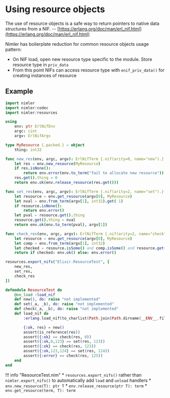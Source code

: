 
# Using resource objects

The use of resource objects is a safe way to return pointers to native data structures from a NIF. -- [https://erlang.org/doc/man/erl_nif.html](https://erlang.org/doc/man/erl_nif.html)

Nimler has boilerplate reduction for common resource objects usage pattern:

* On NIF load, open new resource type specific to the module. Store resource type in `priv_data`
* From this point NIFs can access resource type with `enif_priv_data()` for creating instances of resource

## Example

```nim tab="ResourceTest.nim"
import nimler
import nimler/codec
import nimler/resources

using
	env: ptr ErlNifEnv
	argc: cint
	argv: ErlNifArgs

type MyResource {.packed.} = object
	thing: int32

func new_res(env, argc, argv): ErlNifTerm {.nif(arity=0, name="new").} =
	let res = env.new_resource(MyResource)
	if res.isNone():
		return env.error(env.to_term("fail to allocate new resource"))
	res.get().thing = 0
	return env.ok(env.release_resource(res.get()))

func set_res(env, argc, argv): ErlNifTerm {.nif(arity=2, name="set").} =
	let resource = env.get_resource(argv[0], MyResource)
	let nval = env.from_term(argv[1], int32).get(-1)
	if resource.isNone():
		return env.error()
	let pval = resource.get().thing
	resource.get().thing = nval
	return env.ok(env.to_term(pval), argv[1])

func check_res(env, argc, argv): ErlNifTerm {.nif(arity=2, name="check").} =
	let resource = env.get_resource(argv[0], MyResource)
	let comp = env.from_term(argv[1], int32)
	let checked = resource.isSome() and comp.isSome() and resource.get().thing == comp.get()
	return if checked: env.ok() else: env.error()

resources.export_nifs("Elixir.ResourceTest", [
	new_res,
	set_res,
	check_res
])
```

```elixir tab="ResourceTest.exs"
defmodule ResourceTest do
	@on_load :load_nif
	def new(), do: raise "not implemented"
	def set(_a, _b), do: raise "not implemented"
	def check(_a, _b), do: raise "not implemented"
	def load_nif do
		:erlang.load_nif(to_charlist(Path.join(Path.dirname(__ENV__.file), "nif")), 0)

		{:ok, res} = new()
		assert(is_reference(res))
		assert({:ok} == check(res, 0))
		assert({:ok,0,123} == set(res, 123))
		assert({:ok} == check(res, 123))
		assert({:ok,123,124} == set(res, 124))
		assert({:error} == check(res, 125))
	end
end
```

!!! info "ResourceTest.nim"
    * `resources.export_nifs()` rather than `nimler.export_nifs()` to automatically add `load` and `unload` handlers
    * `env.new_resource(T): ptr T`
    * `env.release_resource(ptr T): term`
    * `env.get_resource(term, T): term`



